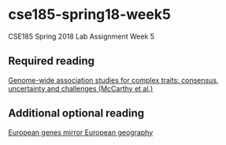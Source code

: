 # cse185-spring18-week5
CSE185 Spring 2018 Lab Assignment Week 5

## Required reading
[Genome-wide association studies for complex traits: consensus, uncertainty and challenges (McCarthy et al.)](https://drive.google.com/open?id=1_PMXVFLCkT0680A4hZ7nXbZkr8QId61x)

## Additional optional reading
[European genes mirror European geography](http://phenomena.nationalgeographic.com/2008/09/01/european-genes-mirror-european-geography/)
